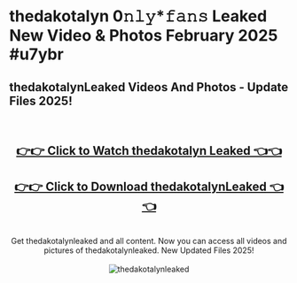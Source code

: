 # thedakotalyn 0𝚗𝚕𝚢*𝚏𝚊𝚗𝚜 Leaked New Video & Photos February 2025 #u7ybr

<h2>thedakotalynLeaked Videos And Photos - Update Files 2025!</h2>
<br>
<div align="center">
<h2><a href="https://mediaupload.pro?title=thedakotalyn&ref=11F" rel="nofollow">👉👉 Click to Watch thedakotalyn Leaked 👈👈</a></h2>
<h2><a href="https://mediaupload.pro?title=thedakotalyn&ref=11F" rel="nofollow">👉👉 Click to Download thedakotalynLeaked 👈👈</a></h2>
<br>
Get thedakotalynleaked and all content. Now you can access all videos and pictures of thedakotalynleaked. New Updated Files 2025!
<br>
<br>
<a href="https://mediaupload.pro?title=thedakotalyn&ref=11F" rel="nofollow" data-target="animated-image.originalLink"><img src="https://i.ibb.co/Gkj2r4b/banner.png" alt="thedakotalynleaked" style="max-width: 100%; display: inline-block;" data-target="animated-image.originalImage"></a>
</div>
<br>

